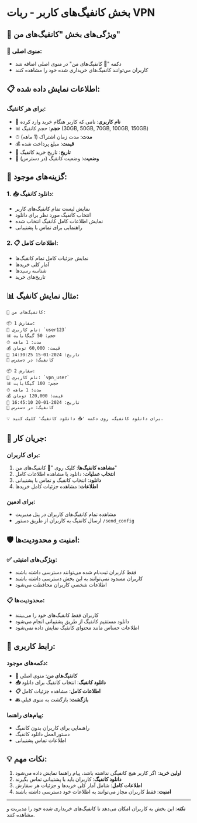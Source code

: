 # بخش کانفیگ‌های کاربر - ربات VPN

## 🔐 ویژگی‌های بخش "کانفیگ‌های من"

### 📱 منوی اصلی:
- دکمه "🔐 کانفیگ‌های من" در منوی اصلی اضافه شد
- کاربران می‌توانند کانفیگ‌های خریداری شده خود را مشاهده کنند

## 📋 اطلاعات نمایش داده شده:

### برای هر کانفیگ:
- 👤 **نام کاربری**: نامی که کاربر هنگام خرید وارد کرده
- 📊 **حجم**: حجم کانفیگ (30GB, 50GB, 70GB, 100GB, 150GB)
- ⏱ **مدت**: مدت زمان اشتراک (1 ماهه)
- 💰 **قیمت**: مبلغ پرداخت شده
- 📅 **تاریخ**: تاریخ خرید کانفیگ
- 🔐 **وضعیت**: وضعیت کانفیگ (در دسترس)

## 🎯 گزینه‌های موجود:

### 1. 📥 دانلود کانفیگ:
- نمایش لیست تمام کانفیگ‌های کاربر
- انتخاب کانفیگ مورد نظر برای دانلود
- نمایش اطلاعات کامل کانفیگ انتخاب شده
- راهنمایی برای تماس با پشتیبانی

### 2. 📋 اطلاعات کامل:
- نمایش جزئیات کامل تمام کانفیگ‌ها
- آمار کلی خریدها
- شناسه رسیدها
- تاریخ‌های خرید

## 📊 مثال نمایش کانفیگ:

```
🔐 کانفیگ‌های من:

📦 سفارش 1:
👤 نام کاربری: `user123`
📊 حجم: 50 گیگابایت
⏱ مدت: 1 ماهه
💰 قیمت: 60,000 تومان
📅 تاریخ: 2024-01-15 14:30:25
🔐 کانفیگ: در دسترس

📦 سفارش 2:
👤 نام کاربری: `vpn_user`
📊 حجم: 100 گیگابایت
⏱ مدت: 1 ماهه
💰 قیمت: 120,000 تومان
📅 تاریخ: 2024-01-20 16:45:10
🔐 کانفیگ: در دسترس

💡 برای دانلود کانفیگ، روی دکمه '📥 دانلود کانفیگ' کلیک کنید.
```

## 🔧 جریان کار:

### برای کاربران:
1. **مشاهده کانفیگ‌ها**: کلیک روی "🔐 کانفیگ‌های من"
2. **انتخاب عملیات**: دانلود یا مشاهده اطلاعات کامل
3. **دانلود**: انتخاب کانفیگ و تماس با پشتیبانی
4. **اطلاعات**: مشاهده جزئیات کامل خریدها

### برای ادمین:
- مشاهده تمام کانفیگ‌های کاربران در پنل مدیریت
- ارسال کانفیگ به کاربران از طریق دستور `/send_config`

## 🛡️ امنیت و محدودیت‌ها:

### ✅ ویژگی‌های امنیتی:
- فقط کاربران ثبت‌نام شده می‌توانند دسترسی داشته باشند
- کاربران مسدود نمی‌توانند به این بخش دسترسی داشته باشند
- اطلاعات شخصی کاربران محافظت می‌شود

### 📋 محدودیت‌ها:
- کاربران فقط کانفیگ‌های خود را می‌بینند
- دانلود مستقیم کانفیگ از طریق پشتیبانی انجام می‌شود
- اطلاعات حساس مانند محتوای کانفیگ نمایش داده نمی‌شود

## 📱 رابط کاربری:

### دکمه‌های موجود:
- **🔐 کانفیگ‌های من**: منوی اصلی
- **📥 دانلود کانفیگ**: انتخاب کانفیگ برای دانلود
- **📋 اطلاعات کامل**: مشاهده جزئیات کامل
- **🔙 بازگشت**: بازگشت به منوی قبلی

### پیام‌های راهنما:
- راهنمایی برای کاربران بدون کانفیگ
- دستورالعمل دانلود کانفیگ
- اطلاعات تماس پشتیبانی

## 💡 نکات مهم:

1. **اولین خرید**: اگر کاربر هیچ کانفیگی نداشته باشد، پیام راهنما نمایش داده می‌شود
2. **دانلود کانفیگ**: کاربران باید با پشتیبانی تماس بگیرند
3. **اطلاعات کامل**: شامل آمار کلی خریدها و جزئیات هر سفارش
4. **امنیت**: فقط کاربران مجاز می‌توانند به اطلاعات خود دسترسی داشته باشند

---

**نکته**: این بخش به کاربران امکان می‌دهد تا کانفیگ‌های خریداری شده خود را مدیریت و مشاهده کنند. 